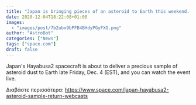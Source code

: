```yaml
---
title: "Japan is bringing pieces of an asteroid to Earth this weekend. Here's how to watch online."
date: 2020-12-04T18:22:08+01:00
images:
  - "images/post/7b2ubx9bPFB4BHdyPGyFXG.png"
author: "AstroBot"
categories: ["News"]
tags: ["space.com"]
draft: false
---
```


Japan's Hayabusa2 spacecraft is about to deliver a precious sample of asteroid dust to Earth late Friday, Dec. 4 (EST), and you can watch the event live. 

Διαβάστε περισσότερα: https://www.space.com/japan-hayabusa2-asteroid-sample-return-webcasts
